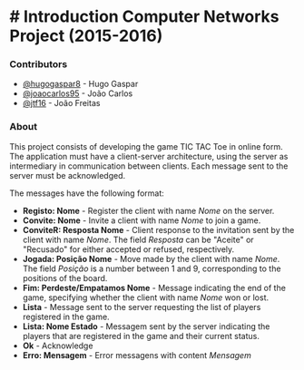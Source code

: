 # # Introduction Computer Networks Project (2015-2016)

### Contributors
- [@hugogaspar8](https://github.com/hugogaspar8) - Hugo Gaspar
- [@joaocarlos95](https://github.com/joaocarlos95) - João Carlos
- [@jtf16](https://github.com/jtf16) - João Freitas

### About

This project consists of developing the game TIC TAC Toe in online form. The application must have a client-server architecture, using the server as intermediary in communication between clients. Each message sent to the server must be acknowledged.

The messages have the following format:
  - **Registo: Nome** - Register the client with name _Nome_ on the server.
  - **Convite: Nome** - Invite a client with name _Nome_ to join a game.
  - **ConviteR: Resposta Nome** - Client response to the invitation sent by the client with name _Nome_. The field _Resposta_ can be "Aceite" or "Recusado" for either accepted or refused, respectively.
  - **Jogada: Posição Nome** - Move made by the client with name _Nome_. The field _Posição_ is a number between 1 and 9, corresponding to the positions of the board.
  - **Fim: Perdeste/Empatamos Nome** - Message indicating the end of the game, specifying whether the client with name _Nome_ won or lost.
  - **Lista** - Message sent to the server requesting the list of players registered in the game.
  - **Lista: Nome Estado** - Messagem sent by the server indicating the players that are registered in the game and their current status.
  - **Ok** - Acknowledge
  - **Erro: Mensagem** - Error messagens with content _Mensagem_
